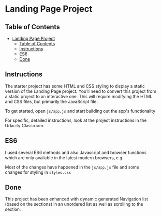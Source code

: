 # Landing Page Project

## Table of Contents

- [Landing Page Project](#landing-page-project)
  - [Table of Contents](#table-of-contents)
  - [Instructions](#instructions)
  - [ES6](#es6)
  - [Done](#done)

## Instructions

The starter project has some HTML and CSS styling to display a static version of
the Landing Page project. You'll need to convert this project from a static
project to an interactive one. This will require modifying the HTML and CSS
files, but primarily the JavaScript file.

To get started, open `js/app.js` and start building out the app's functionality

For specific, detailed instructions, look at the project instructions in the
Udacity Classroom.


## ES6

I used several ES6 methods and also Javascript and browser functions which are
only available in the latest modern browsers, e.g.

Most of the changes have happened in the `js/app.js` file and some changes for
styling in `styles.css`

## Done

This project has been enhanced with dynamic generated Navigation list (based on
the sections) in an unordered list as well as scrolling to the section.